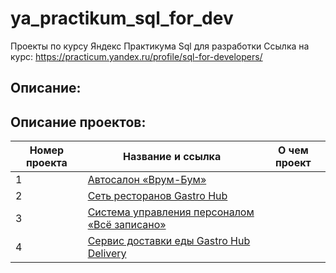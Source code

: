 # ya_practikum_sql_for_dev
Проекты по курсу Яндекс Практикума Sql  для разработки
Ссылка на курс: https://practicum.yandex.ru/profile/sql-for-developers/

## Описание:

## Описание проектов:
| Номер проекта | Название и ссылка | О чем проект                                                     |
|---------------|-------------------|------------------------------------------------------------------|
|1              |[Автосалон «Врум-Бум»](sprint_1/)|
|2              |[Сеть ресторанов Gastro Hub](sprint_2/)|
|3              |[Система управления персоналом «Всё записано»](sprint_3/)|
|4              |[Cервис доставки еды Gastro Hub Delivery](sprint_4/)|

